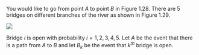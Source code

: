 You would like to go from point $`A`$ to point $`B`$ in Figure 1.28. There are 5 bridges on different branches of the river as shown in Figure 1.29.

![](https://www.probabilitycourse.com/images/chapter1/6.png)

Bridge $`i`$ is open with probability $`i=1,2,3,4,5`$. Let $`A`$ be the event that there is a path from $`A`$ to $`B`$ and let $`B_k`$ be the event that $`k^{th}`$ bridge is open.
